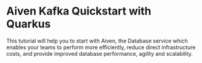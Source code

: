 # Aiven Kafka Quickstart with Quarkus

This tutorial will help you to start with Aiven, the Database service which enables your teams to perform more efficiently, reduce direct infrastructure costs, and provide improved database performance, agility and scalability. 


